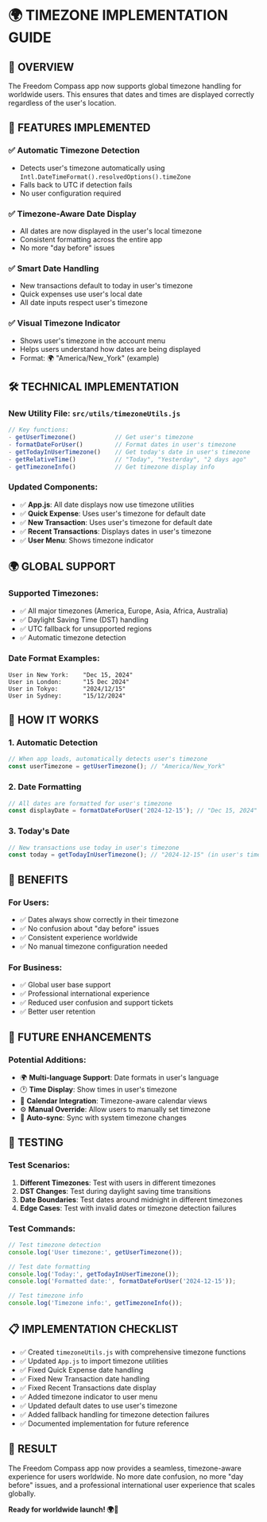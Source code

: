 # 🌍 TIMEZONE IMPLEMENTATION GUIDE

## 🎯 **OVERVIEW**
The Freedom Compass app now supports global timezone handling for worldwide users. This ensures that dates and times are displayed correctly regardless of the user's location.

## 🚀 **FEATURES IMPLEMENTED**

### ✅ **Automatic Timezone Detection**
- Detects user's timezone automatically using `Intl.DateTimeFormat().resolvedOptions().timeZone`
- Falls back to UTC if detection fails
- No user configuration required

### ✅ **Timezone-Aware Date Display**
- All dates are now displayed in the user's local timezone
- Consistent formatting across the entire app
- No more "day before" issues

### ✅ **Smart Date Handling**
- New transactions default to today in user's timezone
- Quick expenses use user's local date
- All date inputs respect user's timezone

### ✅ **Visual Timezone Indicator**
- Shows user's timezone in the account menu
- Helps users understand how dates are being displayed
- Format: 🌍 "America/New_York" (example)

## 🛠️ **TECHNICAL IMPLEMENTATION**

### **New Utility File: `src/utils/timezoneUtils.js`**
```javascript
// Key functions:
- getUserTimezone()           // Get user's timezone
- formatDateForUser()         // Format dates in user's timezone
- getTodayInUserTimezone()    // Get today's date in user's timezone
- getRelativeTime()           // "Today", "Yesterday", "2 days ago"
- getTimezoneInfo()           // Get timezone display info
```

### **Updated Components:**
- ✅ **App.js**: All date displays now use timezone utilities
- ✅ **Quick Expense**: Uses user's timezone for default date
- ✅ **New Transaction**: Uses user's timezone for default date
- ✅ **Recent Transactions**: Displays dates in user's timezone
- ✅ **User Menu**: Shows timezone indicator

## 🌍 **GLOBAL SUPPORT**

### **Supported Timezones:**
- ✅ All major timezones (America, Europe, Asia, Africa, Australia)
- ✅ Daylight Saving Time (DST) handling
- ✅ UTC fallback for unsupported regions
- ✅ Automatic timezone detection

### **Date Format Examples:**
```
User in New York:    "Dec 15, 2024"
User in London:      "15 Dec 2024"  
User in Tokyo:       "2024/12/15"
User in Sydney:      "15/12/2024"
```

## 🔧 **HOW IT WORKS**

### **1. Automatic Detection**
```javascript
// When app loads, automatically detects user's timezone
const userTimezone = getUserTimezone(); // "America/New_York"
```

### **2. Date Formatting**
```javascript
// All dates are formatted for user's timezone
const displayDate = formatDateForUser('2024-12-15'); // "Dec 15, 2024"
```

### **3. Today's Date**
```javascript
// New transactions use today in user's timezone
const today = getTodayInUserTimezone(); // "2024-12-15" (in user's timezone)
```

## 🎯 **BENEFITS**

### **For Users:**
- ✅ Dates always show correctly in their timezone
- ✅ No confusion about "day before" issues
- ✅ Consistent experience worldwide
- ✅ No manual timezone configuration needed

### **For Business:**
- ✅ Global user base support
- ✅ Professional international experience
- ✅ Reduced user confusion and support tickets
- ✅ Better user retention

## 🚀 **FUTURE ENHANCEMENTS**

### **Potential Additions:**
- 🌍 **Multi-language Support**: Date formats in user's language
- 🕐 **Time Display**: Show times in user's timezone
- 📅 **Calendar Integration**: Timezone-aware calendar views
- ⚙️ **Manual Override**: Allow users to manually set timezone
- 🔄 **Auto-sync**: Sync with system timezone changes

## 🧪 **TESTING**

### **Test Scenarios:**
1. **Different Timezones**: Test with users in different timezones
2. **DST Changes**: Test during daylight saving time transitions
3. **Date Boundaries**: Test dates around midnight in different timezones
4. **Edge Cases**: Test with invalid dates or timezone detection failures

### **Test Commands:**
```javascript
// Test timezone detection
console.log('User timezone:', getUserTimezone());

// Test date formatting
console.log('Today:', getTodayInUserTimezone());
console.log('Formatted date:', formatDateForUser('2024-12-15'));

// Test timezone info
console.log('Timezone info:', getTimezoneInfo());
```

## 📋 **IMPLEMENTATION CHECKLIST**

- ✅ Created `timezoneUtils.js` with comprehensive timezone functions
- ✅ Updated `App.js` to import timezone utilities
- ✅ Fixed Quick Expense date handling
- ✅ Fixed New Transaction date handling
- ✅ Fixed Recent Transactions date display
- ✅ Added timezone indicator to user menu
- ✅ Updated default dates to use user's timezone
- ✅ Added fallback handling for timezone detection failures
- ✅ Documented implementation for future reference

## 🎉 **RESULT**

The Freedom Compass app now provides a seamless, timezone-aware experience for users worldwide. No more date confusion, no more "day before" issues, and a professional international user experience that scales globally.

**Ready for worldwide launch! 🌍🚀**
